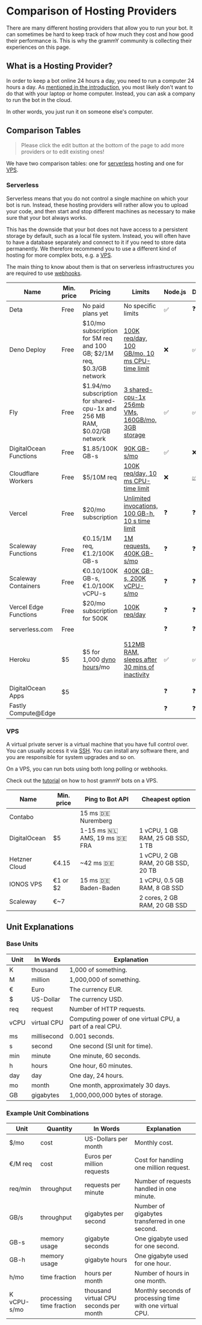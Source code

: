 # Comparison of Hosting Providers

There are many different hosting providers that allow you to run your bot.
It can sometimes be hard to keep track of how much they cost and how good their performance is.
This is why the grammY community is collecting their experiences on this page.

## What is a Hosting Provider?

In order to keep a bot online 24 hours a day, you need to run a computer 24 hours a day.
As [mentioned in the introduction](../guide/introduction.html#how-to-keep-a-bot-running), you most likely don't want to do that with your laptop or home computer.
Instead, you can ask a company to run the bot in the cloud.

In other words, you just run it on someone else's computer.

## Comparison Tables

> Please click the edit button at the bottom of the page to add more providers or to edit existing ones!

We have two comparison tables: one for [serverless](#serverless) hosting and one for [VPS](#vps).

### Serverless

Serverless means that you do not control a single machine on which your bot is run.
Instead, these hosting providers will rather allow you to upload your code, and then start and stop different machines as necessary to make sure that your bot always works.

This has the downside that your bot does not have access to a persistent storage by default, such as a local file system.
Instead, you will often have to have a database separately and connect to it if you need to store data permanently.
We therefore recommend you to use a different kind of hosting for more complex bots, e.g. a [VPS](./vps.md).

The main thing to know about them is that on serverless infrastructures you are required to use [webhooks](../guide/deployment-types.md).

| Name                   | Min. price | Pricing                                                                                                    | Limits                                                                                  | Node.js | Deno                         | Web | Notes                                                                                            |
| ---------------------- | ---------- | ---------------------------------------------------------------------------------------------------------- | --------------------------------------------------------------------------------------- | ------- | ---------------------------- | --- | ------------------------------------------------------------------------------------------------ |
| Deta                   | Free       | No paid plans yet                                                                                          | No specific limits                                                                      | ✅      | ❓                           | ❓  |                                                                                                  |
| Deno Deploy            | Free       | $10/mo subscription for 5M req and 100 GB; $2/1M req, $0.3/GB network                                      | [100K req/day, 100 GB/mo, 10 ms CPU-time limit](https://deno.com/deploy/pricing)        | ❌      | ✅                           | ❌  |                                                                                                  |
| Fly                    | Free       | $1.94/mo subscription for shared-cpu-1x and 256 MB RAM, $0.02/GB network                                   | [3 shared-cpu-1x 256mb VMs, 160GB/mo, 3GB storage](https://fly.io/docs/about/pricing/)  | ✅      | ✅                           | ❓  |                                                                                                  |
| DigitalOcean Functions | Free       | $1.85/100K GB-s                                                                                            | [90K GB-s/mo](https://docs.digitalocean.com/products/functions/details/pricing/)        | ✅      | ❌                           | ❓  |                                                                                                  |
| Cloudflare Workers     | Free       | $5/10M req                                                                                                 | [100K req/day, 10 ms CPU-time limit](https://workers.cloudflare.com/)                   | ❌      | [✅](https://denoflare.dev/) | ✅  |                                                                                                  |
| Vercel                 | Free       | $20/mo subscription                                                                                        | [Unlimited invocations, 100 GB-h, 10 s time limit](https://vercel.com/pricing)          | ❓      | ❓                           | ❓  | Not intended for non-websites?                                                                   |
| Scaleway Functions     | Free       | €0.15/1M req, €1.2/100K GB-s                                                                               | [1M requests, 400K GB-s/mo](https://www.scaleway.com/en/pricing/#serverless-functions)  | ❓      | ❓                           | ❓  |                                                                                                  |
| Scaleway Containers    | Free       | €0.10/100K GB-s, €1.0/100K vCPU-s                                                                          | [400K GB-s, 200K vCPU-s/mo](https://www.scaleway.com/en/pricing/#serverless-containers) | ❓      | ❓                           | ❓  |                                                                                                  |
| Vercel Edge Functions  | Free       | $20/mo subscription for 500K                                                                               | [100K req/day](https://vercel.com/pricing)                                              | ❓      | ❓                           | ❓  |                                                                                                  |
| serverless.com         | Free       |                                                                                                            |                                                                                         | ❓      | ❓                           | ❓  |                                                                                                  |
| Heroku                 | $5         | $5 for 1,000 [dyno hours](https://devcenter.heroku.com/articles/usage-and-billing#dyno-usage-and-costs)/mo | [512MB RAM, sleeps after 30 mins of inactivity](https://www.heroku.com/pricing)         | ✅      | ✅                           | ❓  | Deno is supported by a [third-party buildpack](https://github.com/chibat/heroku-buildpack-deno). |
| DigitalOcean Apps      | $5         |                                                                                                            |                                                                                         | ❓      | ❓                           | ❓  | Not tested                                                                                       |
| Fastly Compute@Edge    |            |                                                                                                            |                                                                                         | ❓      | ❓                           | ❓  |                                                                                                  |

### VPS

A virtual private server is a virtual machine that you have full control over.
You can usually access it via [SSH](https://en.wikipedia.org/wiki/Secure_Shell).
You can install any software there, and you are responsible for system upgrades and so on.

On a VPS, you can run bots using both long polling or webhooks.

Check out the [tutorial](./vps.md) on how to host grammY bots on a VPS.

| Name          | Min. price | Ping to Bot API                           | Cheapest option                    |
| ------------- | ---------- | ----------------------------------------- | ---------------------------------- |
| Contabo       |            | 15 ms :de: Nuremberg                      |                                    |
| DigitalOcean  | $5         | 1-15 ms :netherlands: AMS, 19 ms :de: FRA | 1 vCPU, 1 GB RAM, 25 GB SSD, 1 TB  |
| Hetzner Cloud | €4.15      | ~42 ms :de:                               | 1 vCPU, 2 GB RAM, 20 GB SSD, 20 TB |
| IONOS VPS     | €1 or $2   | 15 ms :de: Baden-Baden                    | 1 vCPU, 0.5 GB RAM, 8 GB SSD       |
| Scaleway      | €~7        |                                           | 2 cores, 2 GB RAM, 20 GB SSD       |

## Unit Explanations

### Base Units

| Unit | In Words    | Explanation                                               |
| ---- | ----------- | --------------------------------------------------------- |
| K    | thousand    | 1,000 of something.                                       |
| M    | million     | 1,000,000 of something.                                   |
| €    | Euro        | The currency EUR.                                         |
| $    | US-Dollar   | The currency USD.                                         |
| req  | request     | Number of HTTP requests.                                  |
| vCPU | virtual CPU | Computing power of one virtual CPU, a part of a real CPU. |
| ms   | millisecond | 0.001 seconds.                                            |
| s    | second      | One second (SI unit for time).                            |
| min  | minute      | One minute, 60 seconds.                                   |
| h    | hours       | One hour, 60 minutes.                                     |
| day  | day         | One day, 24 hours.                                        |
| mo   | month       | One month, approximately 30 days.                         |
| GB   | gigabytes   | 1,000,000,000 bytes of storage.                           |

### Example Unit Combinations

| Unit        | Quantity                 | In Words                               | Explanation                                              |
| ----------- | ------------------------ | -------------------------------------- | -------------------------------------------------------- |
| $/mo        | cost                     | US-Dollars per month                   | Monthly cost.                                            |
| €/M req     | cost                     | Euros per million requests             | Cost for handling one million request.                   |
| req/min     | throughput               | requests per minute                    | Number of requests handled in one minute.                |
| GB/s        | throughput               | gigabytes per second                   | Number of gigabytes transferred in one second.           |
| GB-s        | memory usage             | gigabyte seconds                       | One gigabyte used for one second.                        |
| GB-h        | memory usage             | gigabyte hours                         | One gigabyte used for one hour.                          |
| h/mo        | time fraction            | hours per month                        | Number of hours in one month.                            |
| K vCPU-s/mo | processing time fraction | thousand virtual CPU seconds per month | Monthly seconds of processing time with one virtual CPU. |
